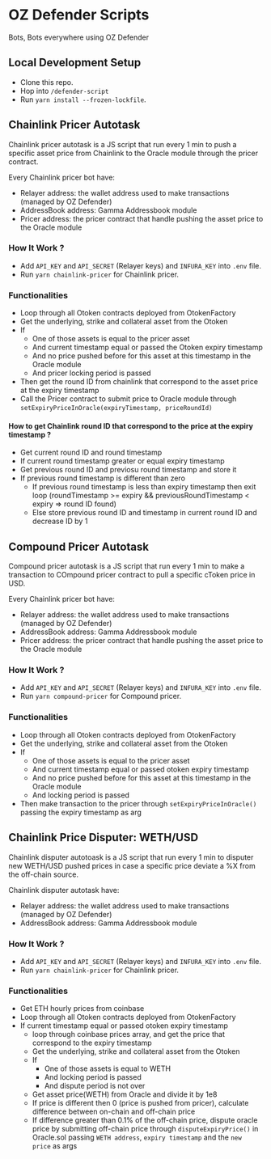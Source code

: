 # OZ Defender Scripts

Bots, Bots everywhere using OZ Defender

## Local Development Setup

- Clone this repo.
- Hop into `/defender-script`
- Run `yarn install --frozen-lockfile`.

## Chainlink Pricer Autotask

Chainlink pricer autotask is a JS script that run every 1 min to push a specific asset price from Chainlink to the Oracle module through the pricer contract.

Every Chainlink pricer bot have:
- Relayer address: the wallet address used to make transactions (managed by OZ Defender)
- AddressBook address: Gamma Addressbook module
- Pricer address: the pricer contract that handle pushing the asset price to the Oracle module

### How It Work ?

- Add `API_KEY` and `API_SECRET` (Relayer keys) and `INFURA_KEY` into `.env` file.
- Run `yarn chainlink-pricer` for Chainlink pricer.

### Functionalities

- Loop through all Otoken contracts deployed from OtokenFactory
- Get the underlying, strike and collateral asset from the Otoken
- If
  - One of those assets is equal to the pricer asset
  - And current timestamp equal or passed the Otoken expiry timestamp 
  - And no price pushed before for this asset at this timestamp in the Oracle module
  - And pricer locking period is passed
- Then get the round ID from chainlink that correspond to the asset price at the expiry timestamp
- Call the Pricer contract to submit price to Oracle module through `setExpiryPriceInOracle(expiryTimestamp, priceRoundId)`

#### How to get Chainlink round ID that correspond to the price at the expiry timestamp ?

- Get current round ID and round timestamp
- If current round timestamp greater or equal expiry timestamp
 - Get previous round ID and previosu round timestamp and store it
 - If previous round timestamp is different than zero
   - If previous round timestamp is less than expiry timestamp then exit loop (roundTimestamp >= expiry && previousRoundTimestamp < expiry => round ID found)
   - Else store previous round ID and timestamp in current round ID and decrease ID by 1

## Compound Pricer Autotask

Compound pricer autotask is a JS script that run every 1 min to make a transaction to COmpound pricer contract to pull a specific cToken price in USD.

Every Chainlink pricer bot have:
- Relayer address: the wallet address used to make transactions (managed by OZ Defender)
- AddressBook address: Gamma Addressbook module
- Pricer address: the pricer contract that handle pushing the asset price to the Oracle module

### How It Work ?

- Add `API_KEY` and `API_SECRET` (Relayer keys) and `INFURA_KEY` into `.env` file.
- Run `yarn compound-pricer` for Compound pricer.

### Functionalities

- Loop through all Otoken contracts deployed from OtokenFactory
- Get the underlying, strike and collateral asset from the Otoken
- If
  - One of those assets is equal to the pricer asset
  - And current timestamp equal or passed otoken expiry timestamp
  - And no price pushed before for this asset at this timestamp in the Oracle module
  - And locking period is passed
- Then make transaction to the pricer through `setExpiryPriceInOracle()` passing the expiry timestamp as arg

## Chainlink Price Disputer: WETH/USD

Chainlink disputer autotoask is a JS script that run every 1 min to disputer new WETH/USD pushed prices in case a specific price deviate a %X from the off-chain source.

Chainlink disputer autotask have:
- Relayer address: the wallet address used to make transactions (managed by OZ Defender)
- AddressBook address: Gamma Addressbook module

### How It Work ?

- Add `API_KEY` and `API_SECRET` (Relayer keys) and `INFURA_KEY` into `.env` file.
- Run `yarn chainlink-pricer` for Chainlink pricer.

### Functionalities

- Get ETH hourly prices from coinbase
- Loop through all Otoken contracts deployed from OtokenFactory
- If current timestamp equal or passed otoken expiry timestamp
  - loop through coinbase prices array, and get the price that correspond to the expiry timestamp
  - Get the underlying, strike and collateral asset from the Otoken
  - If
    - One of those assets is equal to WETH
    - And locking period is passed
    - And dispute period is not over
  - Get asset price(WETH) from Oracle and divide it by 1e8
  - If price is different then 0 (price is pushed from pricer), calculate difference between on-chain and off-chain price
  - If difference greater than 0.1% of the off-chain price, dispute oracle price by submitting off-chain price through `disputeExpiryPrice()` in Oracle.sol passing `WETH address`, `expiry timestamp` and the `new price` as args

